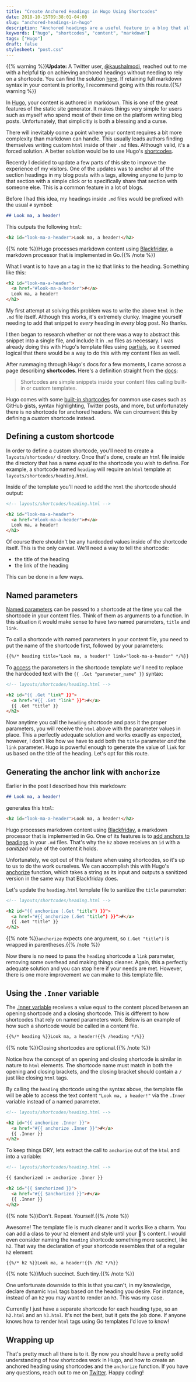 ```yaml
---
title: "Create Anchored Headings in Hugo Using Shortcodes"
date: 2018-10-15T09:38:01-04:00
slug: "anchored-headings-in-hugo"
description: "Anchored headings are a useful feature in a blog that allows readers to jump to specific sections of the article or share that section with a friend. Unfortunately, this feature cannot be implemented in markdown without the use of Hugo's custom shortcodes."
keywords: ["hugo", "shortcodes", "content", "markdown"]
tags: ["Hugo"]
draft: false
stylesheet: "post.css"
---
```


{{% warning %}}**Update:** A Twitter user, [@kaushalmodi](https://twitter.com/kaushalmodi), reached out to me with a helpful tip on achieving anchored headings without needing to rely on a shortcode. You can find the solution [here](https://discourse.gohugo.io/t/adding-anchor-next-to-headers/1726/9?u=kaushalmodi). If retaining full markdown syntax in your content is priority, I recommend going with this route.{{%/ warning %}}


In [Hugo](https://gohugo.io/), your content is authored in markdown. This is one of the great features of the static site generator. It makes things very simple for users such as myself who spend most of their time on the platform writing blog posts. Unfortunately, that simplicitly is both a blessing and a curse. 

There will inevitably come a point where your content requires a bit more complexity than markdown can handle. This usually leads authors finding themselves writing custom `html` inside of their `.md` files. Although valid, it's a forced solution. A better solution would be to use Hugo's [shortcodes](https://gohugo.io/content-management/shortcodes/).

Recently I decided to update a few parts of this site to improve the experience of my visitors. One of the updates was to anchor all of the section headings in my blog posts with `a` tags, allowing anyone to jump to that section with a simple click or to specifically share that section with someone else. This is a common feature in a lot of blogs. 

Before I had this idea, my headings inside `.md` files would be prefixed with the usual `#` symbol:

```md
## Look ma, a header! 
```

This outputs the following `html`:


```html
<h2 id="look-ma-a-header">Look ma, a header!</h2>
```

{{% note %}}Hugo processes markdown content using [Blackfriday](https://github.com/russross/blackfriday#sanitized-anchor-names), a markdown processor that is implemented in Go.{{% /note %}}

What I want is to have an `a` tag in the `h2` that links to the heading. Something like this:

```html
<h2 id="look-ma-a-header">
  <a href="#look-ma-a-header">#</a>
  Look ma, a header!
</h2>
```

My first attempt at solving this problem was to write the above `html` in the `.md` file itself. Although this works, it's extremely clunky. Imagine yourself needing to add that snippet to _every_ heading in _every_ blog post. No thanks. 

I then began to research whether or not there was a way to abstract this snippet into a single file, and include it in `.md` files as necessary. I was already doing this with Hugo's template files using [partials](https://gohugo.io/templates/partials/#readout), so it seemed logical that there would be a way to do this with my content files as well.

After rummaging through Hugo's docs for a few moments, I came across a page describing **shortcodes**. Here's a definition straight from the [docs](https://gohugo.io/content-management/shortcodes/):

> Shortcodes are simple snippets inside your content files calling built-in or custom templates.

Hugo comes with some [built-in shortcodes](https://gohugo.io/content-management/shortcodes/#use-hugo-s-built-in-shortcodes) for common use cases such as GitHub gists, syntax highlighting, Twitter posts, and more, but unfortunately there is no shortcode for anchored headers. We can circumvent this by defining a _custom_ shortcode instead. 

## Defining a custom shortcode

In order to define a custom shortcode, you'll need to create a `layouts/shortcodes/` directory. Once that's done, create an `html` file inside the directory that has a name _equal to_ the shortcode you wish to define. For example, a shortcode named `heading` will require an `html` template at `layouts/shortcodes/heading.html`. 

Inside of the template you'll need to add the `html` the shortcode should output:

```html
<!-- layouts/shortcodes/heading.html -->

<h2 id="look-ma-a-header">
  <a href="#look-ma-a-header">#</a>
  Look ma, a header!
</h2>
```

Of course there shouldn't be any hardcoded values inside of the shortcode itself. This is the only caveat. We'll need a way to tell the shortcode:

- the title of the heading
- the link of the heading 

This can be done in a few ways. 

## Named parameters

[Named parameters](https://gohugo.io/templates/shortcode-templates/#positional-vs-named-parameters) can be passed to a shortcode at the time you call the shortcode in your content files. Think of them as arguments to a function. In this situation it would make sense to have two named parameters, `title` and `link`.

To call a shortcode with named parameters in your content file, you need to put the name of the shortcode first, followed by your parameters:

```md
{{%/* heading title="Look ma, a header!" link="look-ma-a-header" */%}}
```

To [access](https://gohugo.io/templates/shortcode-templates/#access-parameters) the parameters in the shortcode template we'll need to replace the hardcoded text with the `{{ .Get "parameter_name" }}` syntax:

```html
<!-- layouts/shortcodes/heading.html -->

<h2 id="{{ .Get "link" }}">
  <a href="#{{ .Get "link" }}">#</a>
  {{ .Get "title" }}
</h2>
```

Now anytime you call the `heading` shortcode and pass it the proper parameters, you will receive the `html` above with the parameter values in place. This a perfectly adequate solution and works exactly as expected, however, I don't like how we have to add both the `title` parameter _and_ the `link` parameter. Hugo is powerful enough to generate the value of `link` for us based on the title of the heading. Let's opt for this route.

## Generating the anchor link with `anchorize`

Earlier in the post I described how this markdown: 

```md
## Look ma, a header!
```

generates this `html`:

```html
<h2 id="look-ma-a-header">Look ma, a header!</h2>
```

Hugo processes markdown content using [Blackfriday](https://github.com/russross/blackfriday#sanitized-anchor-names), a markdown processor that is implemented in Go. One of its features is to [add anchors to headings](https://github.com/russross/blackfriday#sanitized-anchor-names) in your `.md` files. That's why the `h2` above receives an `id` with a _sanitized_ value of the content it holds.

Unfortunately, we opt out of this feature when using shortcodes, so it's up to us to do the work ourselves. We can accomplish this with Hugo's [anchorize](https://gohugo.io/functions/anchorize/) function, which takes a string as its input and outputs a sanitized version in the same way that Blackfriday does. 

Let's update the `heading.html` template file to sanitize the `title` parameter:

```html
<!-- layouts/shortcodes/heading.html -->

<h2 id="{{ anchorize (.Get "title") }}">
  <a href="#{{ anchorize (.Get "title") }}">#</a>
  {{ .Get "title" }}
</h2>
```

{{% note %}}`anchorize` expects one argument, so `(.Get "title")` is wrapped in parentheses.{{% /note %}}

Now there is no need to pass the `heading` shortcode a `link` parameter, removing some overhead and making things cleaner. Again, this a perfectly adequate solution and you can stop here if your needs are met. However, there is one more improvement we can make to this template file.

## Using the `.Inner` variable

The [.Inner variable](https://gohugo.io/templates/shortcode-templates/#inner) receives a value equal to the content placed between an opening shortcode and a closing shortcode. This is different to how shortcodes that rely on named parameters work. Below is an example of how such a shortcode would be called in a content file.

```md
{{%/* heading %}}Look ma, a header!{{% /heading */%}}
```

{{% note %}}Closing shortcodes are optional.{{% /note %}}

Notice how the concept of an opening and closing shortcode is similar in nature to `html` elements. The shortcode name must match in both the opening and closing brackets, and the closing bracket should contain a `/` just like closing `html` tags.

By calling the `heading` shortcode using the syntax above, the template file will be able to access the text content `"Look ma, a header!"` via the `.Inner` variable instead of a named parameter.

```html
<!-- layouts/shortcodes/heading.html -->

<h2 id="{{ anchorize .Inner }}">
  <a href="#{{ anchorize .Inner }}">#</a>
  {{ .Inner }}
</h2>
```

To keep things DRY, lets extract the call to `anchorize` out of the `html` and into a variable:

```html
<!-- layouts/shortcodes/heading.html -->

{{ $anchorized := anchorize .Inner }}

<h2 id="{{ $anchorized }}">
  <a href="#{{ $anchorized }}">#</a>
  {{ .Inner }}
</h2>
```

{{% note %}}Don't. Repeat. Yourself.{{% /note %}}

Awesome! The template file is much cleaner and it works like a charm. You can add a class to your `h2` element and style until your 💜's content. I would even consider naming the `heading` shortcode something more succinct, like `h2`. That way the declaration of your shortcode resembles that of a regular `h2` element:

```md
{{%/* h2 %}}Look ma, a header!{{% /h2 */%}}
```

{{% note %}}Much succinct. Such tiny.{{% /note %}}

One unfortunate downside to this is that you can't, in my knowledge, declare dynamic `html` tags based on the heading you desire. For instance, instead of an `h2` you may want to render an `h3`. This was my case. 

Currently I just have a separate shortcode for each heading type, so an `h2.html` and an `h3.html`. It's not the best, but it gets the job done. If anyone knows how to render `html` tags using Go templates I'd love to know!

## Wrapping up

That's pretty much all there is to it. By now you should have a pretty solid understanding of how shortcodes work in Hugo, and how to create an anchored heading using shortcodes and the `anchorize` function. If you have any questions, reach out to me on [Twitter](https://twitter.com/jakewies). Happy coding!






